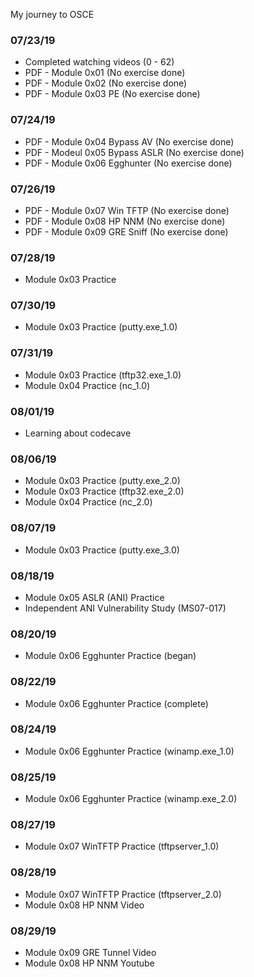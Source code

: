 My journey to OSCE

### 07/23/19
* Completed watching videos (0 - 62)
* PDF - Module 0x01 (No exercise done)
* PDF - Module 0x02 (No exercise done)
* PDF - Module 0x03 PE (No exercise done)

### 07/24/19
* PDF - Module 0x04 Bypass AV (No exercise done)
* PDF - Modeul 0x05 Bypass ASLR (No exercise done)
* PDF - Module 0x06 Egghunter (No exercise done)

### 07/26/19
* PDF - Module 0x07 Win TFTP (No exercise done)
* PDF - Module 0x08 HP NNM (No exercise done)
* PDF - Module 0x09 GRE Sniff (No exercise done)

### 07/28/19
* Module 0x03 Practice

### 07/30/19
* Module 0x03 Practice (putty.exe_1.0)

### 07/31/19
* Module 0x03 Practice (tftp32.exe_1.0)
* Module 0x04 Practice (nc_1.0)

### 08/01/19
* Learning about codecave

### 08/06/19
* Module 0x03 Practice (putty.exe_2.0)
* Module 0x03 Practice (tftp32.exe_2.0)
* Module 0x04 Practice (nc_2.0)

### 08/07/19
* Module 0x03 Practice (putty.exe_3.0)

### 08/18/19
* Module 0x05 ASLR (ANI) Practice
* Independent ANI Vulnerability Study (MS07-017)

### 08/20/19
* Module 0x06 Egghunter Practice (began)

### 08/22/19
* Module 0x06 Egghunter Practice (complete)

### 08/24/19
* Module 0x06 Egghunter Practice (winamp.exe_1.0)

### 08/25/19
* Module 0x06 Egghunter Practice (winamp.exe_2.0)

### 08/27/19
* Module 0x07 WinTFTP Practice (tftpserver_1.0)

### 08/28/19
* Module 0x07 WinTFTP Practice (tftpserver_2.0)
* Module 0x08 HP NNM Video

### 08/29/19
* Module 0x09 GRE Tunnel Video
* Module 0x08 HP NNM Youtube

